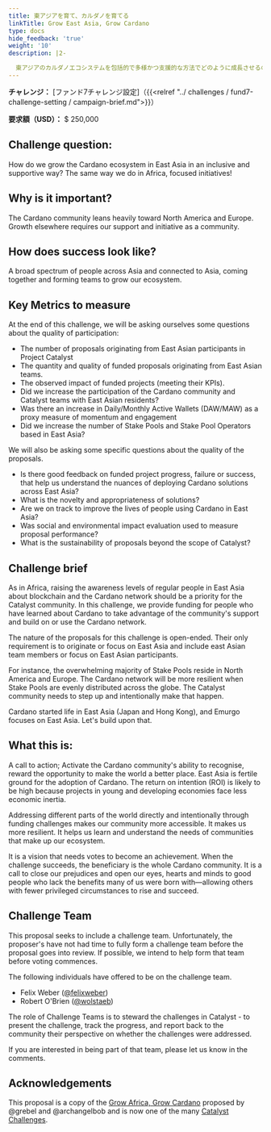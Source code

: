 ```yaml
---
title: 東アジアを育て、カルダノを育てる
linkTitle: Grow East Asia, Grow Cardano
type: docs
hide_feedback: 'true'
weight: '10'
description: |2-

  東アジアのカルダノエコシステムを包括的で多様かつ支援的な方法でどのように成長させるのでしょうか。私たちがアフリカで行うのと同じように、焦点を絞ったイニシアチブと実装！
---
```


**チャレンジ：** [ファンド7チャレンジ設定]（{{&lt;relref "../ challenges / fund7-challenge-setting / campaign-brief.md"&gt;}}）

[](https://cardano.ideascale.com/a/dtd/Grow-Southeast-Asia-Grow-Cardano/367250-48088)

**要求額（USD）：** $ 250,000

## Challenge question:

How do we grow the Cardano ecosystem in East Asia in an inclusive and supportive way? The same way we do in Africa, focused initiatives!

## Why is it important?

The Cardano community leans heavily toward North America and Europe. Growth elsewhere requires our support and initiative as a community.

## How does success look like?

A broad spectrum of people across Asia and connected to Asia, coming together and forming teams to grow our ecosystem.

## Key Metrics to measure

At the end of this challenge, we will be asking ourselves some questions about the quality of participation:

- The number of proposals originating from East Asian participants in Project Catalyst
- The quantity and quality of funded proposals originating from East Asian teams.
- The observed impact of funded projects (meeting their KPIs).
- Did we increase the participation of the Cardano community and Catalyst teams with East Asian residents?
- Was there an increase in Daily/Monthly Active Wallets (DAW/MAW) as a proxy measure of momentum and engagement
- Did we increase the number of Stake Pools and Stake Pool Operators based in East Asia?

We will also be asking some specific questions about the quality of the proposals.

- Is there good feedback on funded project progress, failure or success, that help us understand the nuances of deploying Cardano solutions across East Asia?
- What is the novelty and appropriateness of solutions?
- Are we on track to improve the lives of people using Cardano in East Asia?
- Was social and environmental impact evaluation used to measure proposal performance?
- What is the sustainability of proposals beyond the scope of Catalyst?

## Challenge brief

As in Africa, raising the awareness levels of regular people in East Asia about blockchain and the Cardano network should be a priority for the Catalyst community. In this challenge, we provide funding for people who have learned about Cardano to take advantage of the community's support and build on or use the Cardano network.

The nature of the proposals for this challenge is open-ended. Their only requirement is to originate or focus on East Asia and include east Asian team members or focus on East Asian participants.

For instance, the overwhelming majority of Stake Pools reside in North America and Europe. The Cardano network will be more resilient when Stake Pools are evenly distributed across the globe. The Catalyst community needs to step up and intentionally make that happen.

Cardano started life in East Asia (Japan and Hong Kong), and Emurgo focuses on East Asia. Let's build upon that.

## What this is:

A call to action; Activate the Cardano community's ability to recognise, reward the opportunity to make the world a better place. East Asia is fertile ground for the adoption of Cardano. The return on intention (ROI) is likely to be high because projects in young and developing economies face less economic inertia.

Addressing different parts of the world directly and intentionally through funding challenges makes our community more accessible. It makes us more resilient. It helps us learn and understand the needs of communities that make up our ecosystem.

It is a vision that needs votes to become an achievement. When the challenge succeeds, the beneficiary is the whole Cardano community. It is a call to close our prejudices and open our eyes, hearts and minds to good people who lack the benefits many of us were born with—allowing others with fewer privileged circumstances to rise and succeed.

## Challenge Team

This proposal seeks to include a challenge team. Unfortunately, the proposer's have not had time to fully form a challenge team before the proposal goes into review. If possible, we intend to help form that team before voting commences.

The following individuals have offered to be on the challenge team.

- Felix Weber ([@felixweber](https://cardano.ideascale.com/a/pmd/3077912-48088?))
- Robert O'Brien ([@wolstaeb](https://cardano.ideascale.com/a/pmd/3056857-48088?))

The role of Challenge Teams is to steward the challenges in Catalyst - to present the challenge, track the progress, and report back to the community their perspective on whether the challenges were addressed.

If you are interested in being part of that team, please let us know in the comments.

## Acknowledgements

This proposal is a copy of the [Grow Africa, Grow Cardano](https://cardano.ideascale.com/a/dtd/Grow-Africa-Grow-Cardano/333079-48088) proposed by @grebel and @archangelbob and is now one of the many [Catalyst Challenges](https://cardano.ideascale.com/a/campaign-home/26108).
